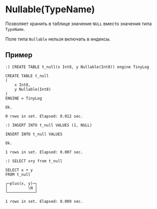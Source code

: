 <a name="data_type-nullable"></a>

# Nullable(TypeName)

Позволяет хранить в таблице значение `NULL` вместо значения типа `TypeName`.

Поле типа `Nullable` нельзя включать в индексы.

## Пример

```
:) CREATE TABLE t_null(x Int8, y Nullable(Int8)) engine TinyLog

CREATE TABLE t_null
(
    x Int8,
    y Nullable(Int8)
)
ENGINE = TinyLog

Ok.

0 rows in set. Elapsed: 0.012 sec.

:) INSERT INTO t_null VALUES (1, NULL)

INSERT INTO t_null VALUES

Ok.

1 rows in set. Elapsed: 0.007 sec.

:) SELECT x+y from t_null

SELECT x + y
FROM t_null

┌─plus(x, y)─┐
│         \N │
└────────────┘

1 rows in set. Elapsed: 0.009 sec.

```
